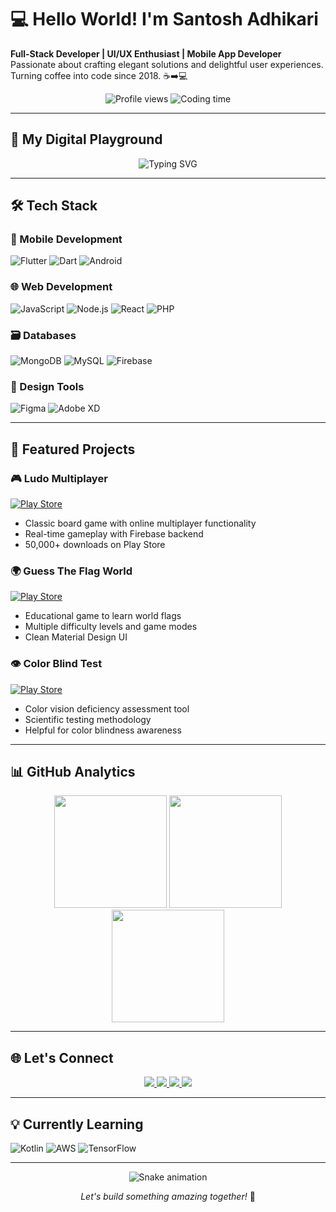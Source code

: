 # 💻 Hello World! I'm Santosh Adhikari

**Full-Stack Developer | UI/UX Enthusiast | Mobile App Developer**  
Passionate about crafting elegant solutions and delightful user experiences. Turning coffee into code since 2018. ☕➡️💻

<div align="center">
  <img src="https://komarev.com/ghpvc/?username=codersantoshadhikari&color=blue&style=flat-square" alt="Profile views" /> 
  <img src="https://wakatime.com/badge/user/2125b323-7ce2-4ea2-b733-03221534070e.svg" alt="Coding time"/>
</div>

---

## 🚀 My Digital Playground

<div align="center">
  <img src="https://readme-typing-svg.herokuapp.com?font=Fira+Code&pause=1000&color=22D3EE&width=435&lines=Full-Stack+Development;UI%2FUX+Design;Mobile+Apps;Cloud+Solutions;Always+Learning" alt="Typing SVG" />
</div>

---

## 🛠️ Tech Stack

### 📱 Mobile Development
![Flutter](https://img.shields.io/badge/Flutter-02569B?style=for-the-badge&logo=flutter&logoColor=white)
![Dart](https://img.shields.io/badge/Dart-0175C2?style=for-the-badge&logo=dart&logoColor=white)
![Android](https://img.shields.io/badge/Android-3DDC84?style=for-the-badge&logo=android&logoColor=white)

### 🌐 Web Development
![JavaScript](https://img.shields.io/badge/JavaScript-F7DF1E?style=for-the-badge&logo=javascript&logoColor=black)
![Node.js](https://img.shields.io/badge/Node.js-43853D?style=for-the-badge&logo=node.js&logoColor=white)
![React](https://img.shields.io/badge/React-20232A?style=for-the-badge&logo=react&logoColor=61DAFB)
![PHP](https://img.shields.io/badge/PHP-777BB4?style=for-the-badge&logo=php&logoColor=white)

### 🗃️ Databases
![MongoDB](https://img.shields.io/badge/MongoDB-4EA94B?style=for-the-badge&logo=mongodb&logoColor=white)
![MySQL](https://img.shields.io/badge/MySQL-4479A1?style=for-the-badge&logo=mysql&logoColor=white)
![Firebase](https://img.shields.io/badge/Firebase-FFCA28?style=for-the-badge&logo=firebase&logoColor=black)

### 🎨 Design Tools
![Figma](https://img.shields.io/badge/Figma-F24E1E?style=for-the-badge&logo=figma&logoColor=white)
![Adobe XD](https://img.shields.io/badge/Adobe%20XD-470137?style=for-the-badge&logo=Adobe%20XD&logoColor=#FF61F6)

---

## 📱 Featured Projects

### 🎮 Ludo Multiplayer
[![Play Store](https://img.shields.io/badge/Google_Play-414141?style=for-the-badge&logo=google-play&logoColor=white)](https://play.google.com/store/apps/details?id=np.smaittechnology.ludo)
- Classic board game with online multiplayer functionality
- Real-time gameplay with Firebase backend
- 50,000+ downloads on Play Store

### 🌍 Guess The Flag World
[![Play Store](https://img.shields.io/badge/Google_Play-414141?style=for-the-badge&logo=google-play&logoColor=white)](https://play.google.com/store/apps/details?id=np.smait.guesstheflagworld)
- Educational game to learn world flags
- Multiple difficulty levels and game modes
- Clean Material Design UI

### 👁️ Color Blind Test
[![Play Store](https://img.shields.io/badge/Google_Play-414141?style=for-the-badge&logo=google-play&logoColor=white)](https://play.google.com/store/apps/details?id=np.smaittechnology.colorblind)
- Color vision deficiency assessment tool
- Scientific testing methodology
- Helpful for color blindness awareness

---

## 📊 GitHub Analytics

<div align="center">
  <img height="180em" src="https://github-readme-stats.vercel.app/api?username=codersantoshadhikari&show_icons=true&theme=radical&include_all_commits=true&count_private=true"/>
  <img height="180em" src="https://github-readme-stats.vercel.app/api/top-langs/?username=codersantoshadhikari&layout=compact&langs_count=8&theme=radical"/>
  <img height="180em" src="https://github-readme-streak-stats.herokuapp.com/?user=codersantoshadhikari&theme=radical"/>
</div>

---

## 🌐 Let's Connect

<div align="center">
  <a href="https://linkedin.com/in/codersantoshadhikari">
    <img src="https://img.shields.io/badge/LinkedIn-0077B5?style=for-the-badge&logo=linkedin&logoColor=white"/>
  </a>
  <a href="https://twitter.com/codersantoshadhikari">
    <img src="https://img.shields.io/badge/Twitter-1DA1F2?style=for-the-badge&logo=twitter&logoColor=white"/>
  </a>
  <a href="https://behance.net/codersantoshadhikari">
    <img src="https://img.shields.io/badge/-Behance-blue?style=for-the-badge&logo=behance&logoColor=white"/>
  </a>
  <a href="mailto:your.email@example.com">
    <img src="https://img.shields.io/badge/Gmail-D14836?style=for-the-badge&logo=gmail&logoColor=white"/>
  </a>
</div>

---

## 💡 Currently Learning

![Kotlin](https://img.shields.io/badge/Kotlin-0095D5?style=for-the-badge&logo=kotlin&logoColor=white)
![AWS](https://img.shields.io/badge/AWS-%23FF9900.svg?style=for-the-badge&logo=amazon-aws&logoColor=white)
![TensorFlow](https://img.shields.io/badge/TensorFlow-%23FF6F00.svg?style=for-the-badge&logo=TensorFlow&logoColor=white)

---

<div align="center">
  <img src="https://github.com/codersantoshadhikari/codersantoshadhikari/blob/output/github-contribution-grid-snake.svg" alt="Snake animation"/>
</div>

<p align="center"> 
  <i>Let's build something amazing together!</i> 🚀
</p>
